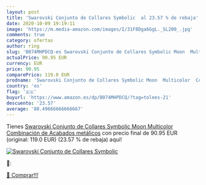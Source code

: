 ```yaml
---
layout: post
title: 'Swarovski Conjunto de Collares Symbolic  al 23.57 % de rebaja'
date: 2020-10-09 19:19:11
image: 'https://m.media-amazon.com/images/I/31F8Dga6GgL._SL200_.jpg'
comments: true
category: ofertas
author: ring
slug: 'B074MHPDCQ-es Swarovski Conjunto de Collares Symbolic Moon  Multicolor  Combinación de Acabados metálicos'
actualPrice: 90.95 EUR
currency: EUR
price: 90.95
comparePrice: 119.0 EUR
prodname: 'Swarovski Conjunto de Collares Symbolic Moon  Multicolor  Combinación de Acabados metálicos'
country: 'es'
flag: '🇪🇸'
buyurl: 'https://www.amazon.es/dp/B074MHPDCQ/?tag=tolees-21'
descuento: '23.57'
average: '88.49666666666667'
---
```


Tienes [Swarovski Conjunto de Collares Symbolic Moon  Multicolor  Combinación de Acabados metálicos](https://www.amazon.es/dp/B074MHPDCQ/?tag=tolees-21) con precio final de  90.95 EUR (original: 119.0 EUR) (23.57 %  de rebaja) aqui!

[![Swarovski Conjunto de Collares Symbolic ](https://m.media-amazon.com/images/I/31F8Dga6GgL._SL200_.jpg)](https://www.amazon.es/dp/B074MHPDCQ/?tag=tolees-21)

🔎:


[🛒 Comprar!!!](https://www.amazon.es/dp/B074MHPDCQ/?tag=tolees-21)
